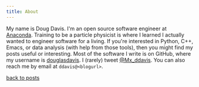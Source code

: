```yaml
---
title: About
---
```


My name is Doug Davis. I'm an open source software engineer at
[Anaconda](https://anaconda.com). Training to be a particle physicist
is where I learned I actually wanted to engineer software for a
living. If you're interested in Python, C++, Emacs, or data analysis
(with help from those tools), then you might find my posts useful or
interesting. Most of the software I write is on GitHub, where my
username is [douglasdavis](https://github.com/douglasdavis). I
(rarely) tweet [@Mx_ddavis](https://twitter.com/Mx_ddavis). You can
also reach me by email at `ddavis@<blogurl>`.

[back to posts](.. "posts")
